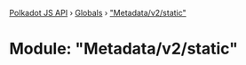 [Polkadot JS API](../README.md) › [Globals](../globals.md) › ["Metadata/v2/static"](_metadata_v2_static_.md)

# Module: "Metadata/v2/static"


